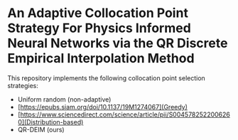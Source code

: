 # An Adaptive Collocation Point Strategy For Physics Informed Neural Networks via the QR Discrete Empirical Interpolation Method

This repository implements the following collocation point selection strategies:
* Uniform random (non-adaptive)
* [https://epubs.siam.org/doi/10.1137/19M1274067](Greedy)
* [https://www.sciencedirect.com/science/article/pii/S0045782522006260](Distribution-based)
* QR-DEIM (ours)
